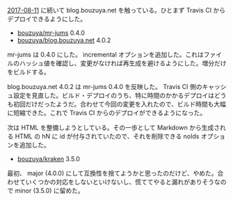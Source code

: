 [2017-08-11][] に続いて blog.bouzuya.net を触っている。ひとまず Travis CI からデプロイできるようにした。

- [bouzuya/mr-jums][] 0.4.0
- [bouzuya/blog.bouzuya.net][] 4.0.2

mr-jums は 0.4.0 にした。 incremental オプションを追加した。これはファイルのハッシュ値を確認し、変更がなければ再生成を避けるようにした。増分だけをビルドする。

blog.bouzuya.net 4.0.2 は mr-jums 0.4.0 を反映した。 Travis CI 側のキャッシュ設定を見直した。ビルド・デプロイのうち、特に時間のかかるデプロイはどうも初回だけだったようだ。合わせて今回の変更を入れたので、ビルド時間も大幅に短縮できた。これで Travis CI からのデプロイができるようになった。

次は HTML を整備しようとしている。その一歩として Markdown から生成される HTML の hN に id が付与されていたので、それを削除できる noIds オプションを追加した。

- [bouzuya/kraken][] 3.5.0

最初、 major (4.0.0) にして互換性を捨てようかと思ったのだけど、やめた。合わせていくつかの対応をしないといけないし、慌ててやると漏れがありそうなので minor (3.5.0) に留めた。

[2017-08-11]: https://blog.bouzuya.net/2017/08/11/
[bouzuya/blog.bouzuya.net]: https://github.com/bouzuya/blog.bouzuya.net
[bouzuya/kraken]: https://github.com/bouzuya/kraken
[bouzuya/mr-jums]: https://github.com/bouzuya/mr-jums
